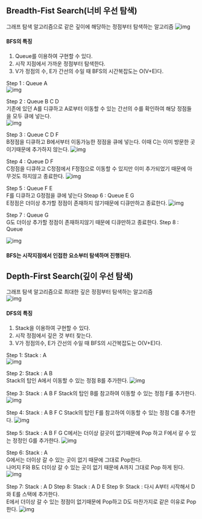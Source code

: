 ## Breadth-Fist Search(너비 우선 탐색)
그래프 탐색 알고리즘으로 같은 깊이에 해당하는 정점부터 탐색하는 알고리즘
![img](../img/0.bfs.PNG)
  
#### BFS의 특징
1. Queue를 이용하여 구현할 수 있다.
2. 시작 지점에서 가까운 정점부터 탐색한다.
3. V가 정점의 수, E가 간선의 수일 때 BFS의 시간복잡도는 O(V+E)다.
  
Step 1 : Queue A  
![img](../img/1.bfs.PNG)  

Step 2 : Queue B C D  
기존에 있던 A를 디큐하고 A로부터 이동할 수 있는 간선의 수를 확인하여 해당 정점들을 모두 큐에 넣는다.  
![img](../img/2.bfs.PNG)  

Step 3 : Queue C D F  
  B정점을 디큐하고 B에서부터 이동가능한 정점을 큐에 넣는다. 이때 C는 이미 방문한 곳이기때문에 추가하지 않는다.
![img](../img/3.bfs.PNG)

Step 4 : Queue  D F  
C정점을 디큐하고 C정점에서 F정점으로 이동할 수 있지만 이미 추가되었기 때문에 아무것도 하지않고 종료한다.
![img](../img/4.bfs.PNG)  

Step 5 : Queue  F E  
F를 디큐하고 G정점을 큐에 넣는다
Steap 6 : Queue  E G  
E정점은 더이상 추가할 정점이 존재하지 않기때문에 디큐만하고 종료한다.
![img](../img/5.bfs.PNG)

Step 7 : Queue  G  
G도 더이상 추가할 정점이 존재하지않기 때문에 디큐만하고 종료한다.
Step 8 : Queue  

![img](../img/6.bfs.PNG)  
#### BFS는 시작지점에서 인접한 요소부터 탐색하며 진행된다.

## Depth-First Search(깊이 우선 탐색)
그래프 탐색 알고리즘으로 최대한 깊은 정점부터 탐색하는 알고리즘  
![img](../img/0.dfs.PNG)  
  
#### DFS의 특징  
1. Stack을 이용하여 구현할 수 있다.
2. 시작 정점에서 깊은 것 부터 찾는다.
3. V가 정점의수, E가 간선의 수일 때 BFS의 시간복잡도는 O(V+E)다.  
  
  
Step 1: Stack : A  
![img](../img/1.dfs.PNG)  

Step 2: Stack : A B  
Stack의 탑인 A에서 이동할 수 있는 정점 B를 추가한다.
![img](../img/2.dfs.PNG)  

Step 3: Stack : A B F 
Stack의 탑인 B를 참고하여 이동할 수 있는 정점 F를 추가한다.
![img](../img/3.dfs.PNG)  
  
Step 4: Stack : A B F C 
Stack의 탑인 F를 참고하여 이동할 수 있는 정점 C를 추가한다.
![img](../img/4.dfs.PNG)  
  
Step 5: Stack : A B F G 
C에서는 더이상 갈곳이 없기때문에 Pop 하고 F에서 갈 수 있는 정정인 G를 추가한다.
![img](../img/5.dfs.PNG)  
  
Step 6: Stack : A  
G에서는 더이상 갈 수 있는 곳이 없기 때문에 그대로 Pop한다.  
나머지 F와 B도 더이상 갈 수 있는 곳이 없기 때문에 A까지 그대로 Pop 하게 된다.
![img](../img/6.dfs.PNG)  
  
 Step 7: Stack : A  D
 Step 8: Stack : A  D  E
 Step 9: Stack : 
다시 A부터 시작해서 D와 E를 스택에 추가한다.  
E에서 더이상 갈 수 있는 정점이 없기때문에 Pop하고 D도 마찬가지로 같은 이유로 Pop한다.
![img](../img/7.dfs.PNG)  
  
 